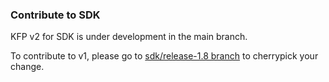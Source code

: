 ### Contribute to SDK
KFP v2 for SDK is under development in the main branch. 

To contribute to v1, please go to [sdk/release-1.8 branch](https://github.com/kubeflow/pipelines/tree/sdk/release-1.8) to cherrypick your change. 
